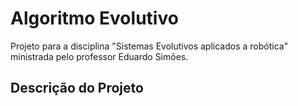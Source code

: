 # Algoritmo Evolutivo
Projeto para a disciplina "Sistemas Evolutivos aplicados a robótica" ministrada pelo professor Eduardo Simões.

## Descrição do Projeto
